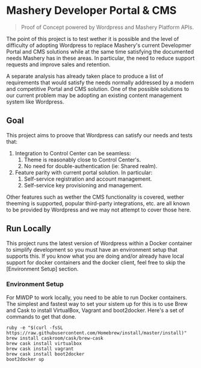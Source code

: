 # Mashery Developer Portal & CMS
> Proof of Concept powered by Wordpress and Mashery Platform APIs.

The point of this project is to test wether it is possible and the
level of difficulty of adopting Wordpress to replace Mashery's current
Developmer Portal and CMS solutions while at the same time satisfying
the documented needs Mashery has in these areas. In particular, the
need to reduce support requests and improve sales and retention.

A separate analysis has already taken place to produce a list of
requirements that would satisfy the needs normally addressed by a
modern and competitive Portal and CMS solution. One of the possible
solutions to our current problem may be adopting an existing content
management system like Wordpress. 

## Goal

This project aims to proove that Wordpress can satisfy our needs and
tests that:

1. Integration to Control Center can be seamless:
    1. Theme is reasonably close to Control Center's.
    2. No need for double-authentication (ie: Shared realm).
2. Feature parity with current portal solution. In particular:
    1. Self-service registration and account management.
    2. Self-service key provisioning and management.

Other features such as wether the CMS functionality is covered, wether
theeming is supported, popular third-party integrations, etc. are all 
known to be provided by Wordpress and we may not attempt to cover those
here.

## Run Locally

This project runs the latest version of Wordpress within a Docker 
container to simplify development so you must have an environment setup
that supports this. If you know what you are doing and/or already have 
local support for docker containers and the docker client, feel free to
skip the [Environment Setup] section.

### Environment Setup

For MWDP to work locally, you need to be able to run Docker containers. The simplest and fastest way to set your sistem up for this
is to use Brew and Cask to install VirtualBox, Vagrant and boot2docker. Here's a set of commands to get that done.

    ruby -e "$(curl -fsSL https://raw.githubusercontent.com/Homebrew/install/master/install)"
    brew install caskroom/cask/brew-cask
    brew cask install virtualbox
    brew cask install vagrant
    brew cask install boot2docker
    boot2docker up
